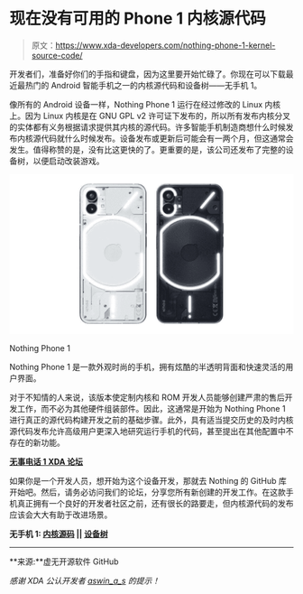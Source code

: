 # 现在没有可用的 Phone 1 内核源代码

> 原文：<https://www.xda-developers.com/nothing-phone-1-kernel-source-code/>

开发者们，准备好你们的手指和键盘，因为这里要开始忙碌了。你现在可以下载最近最热门的 Android 智能手机之一的内核源代码和设备树——无手机 1。

像所有的 Android 设备一样，Nothing Phone 1 运行在经过修改的 Linux 内核上。因为 Linux 内核是在 GNU GPL v2 许可证下发布的，所以所有发布内核分叉的实体都有义务根据请求提供其内核的源代码。许多智能手机制造商想什么时候发布内核源代码就什么时候发布。设备发布或更新后可能会有一两个月，但这通常会发生。值得称赞的是，没有比这更快的了。更重要的是，该公司还发布了完整的设备树，以便启动改装游戏。

 <picture>![The Nothing Phone 1 is a stylish looking phone with a cool semi-transparent back and fast, zippy UI. ](img/1a725e5d6a7ef670fe4ee2ce43a684a0.png)</picture> 

Nothing Phone 1

Nothing Phone 1 是一款外观时尚的手机，拥有炫酷的半透明背面和快速灵活的用户界面。

对于不知情的人来说，该版本使定制内核和 ROM 开发人员能够创建严肃的售后开发工作，而不必为其他硬件组装部件。因此，这通常是开始为 Nothing Phone 1 进行真正的源代码构建开发之前的基础步骤。此外，具有适当提交历史的及时内核源代码发布允许高级用户更深入地研究运行手机的代码，甚至提出在其他配置中不存在的新功能。

**[无事电话 1 XDA 论坛](https://forum.xda-developers.com/f/nothing-phone-1.12585/)**

如果你是一个开发人员，想开始为这个设备开发，那就去 Nothing 的 GitHub 库开始吧。然后，请务必访问我们的论坛，分享您所有新创建的开发工作。在这款手机真正拥有一个良好的开发者社区之前，还有很长的路要走，但内核源代码的发布应该会大大有助于改进场景。

**无手机 1: [内核源码](https://github.com/NothingOSS/android_kernel_msm-5.4_nothing_sm7325) || [设备树](https://github.com/NothingOSS/android_kernel_devicetree_nothing_sm7325)**

* * *

**来源:**虚无开源软件 GitHub

*感谢 XDA 公认开发者 [aswin_a_s](https://forum.xda-developers.com/m/aswin_a_s.8499818/) 的提示！*